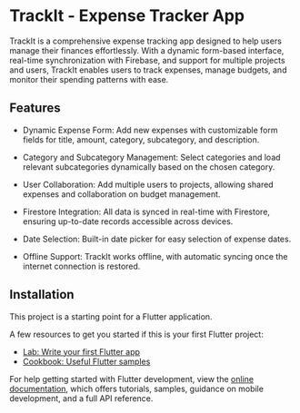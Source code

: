 
# TrackIt - Expense Tracker App

TrackIt is a comprehensive expense tracking app designed to help users manage their finances effortlessly. With a dynamic form-based interface, real-time synchronization with Firebase, and support for multiple projects and users, TrackIt enables users to track expenses, manage budgets, and monitor their spending patterns with ease.



## Features

- Dynamic Expense Form: Add new expenses with customizable form fields for title, amount, category, subcategory, and description.

- Category and Subcategory Management: Select categories and load relevant subcategories dynamically based on the chosen category.

- User Collaboration: Add multiple users to projects, allowing shared expenses and collaboration on budget management.

- Firestore Integration: All data is synced in real-time with Firestore, ensuring up-to-date records accessible across devices.

- Date Selection: Built-in date picker for easy selection of expense dates.

- Offline Support: TrackIt works offline, with automatic syncing once the internet connection is restored.



## Installation

This project is a starting point for a Flutter application.

A few resources to get you started if this is your first Flutter project:

- [Lab: Write your first Flutter app](https://docs.flutter.dev/get-started/codelab)
- [Cookbook: Useful Flutter samples](https://docs.flutter.dev/cookbook)

For help getting started with Flutter development, view the
[online documentation](https://docs.flutter.dev/), which offers tutorials,
samples, guidance on mobile development, and a full API reference.
    
